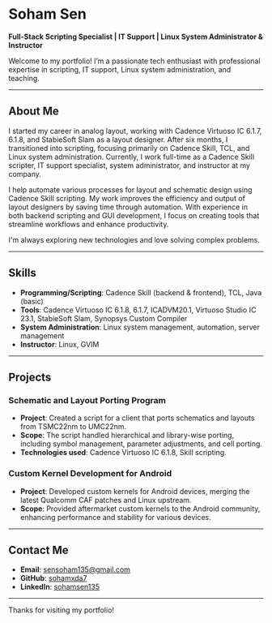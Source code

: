 # Soham Sen  
**Full-Stack Scripting Specialist | IT Support | Linux System Administrator & Instructor**  

Welcome to my portfolio! I’m a passionate tech enthusiast with professional expertise in scripting, IT support, Linux system administration, and teaching.

---

## About Me  
I started my career in analog layout, working with Cadence Virtuoso IC 6.1.7, 6.1.8, and StabieSoft Slam as a layout designer. After six months, I transitioned into scripting, focusing primarily on Cadence Skill, TCL, and Linux system administration. Currently, I work full-time as a Cadence Skill scripter, IT support specialist, system administrator, and instructor at my company. 

I help automate various processes for layout and schematic design using Cadence Skill scripting. My work improves the efficiency and output of layout designers by saving time through automation. With experience in both backend scripting and GUI development, I focus on creating tools that streamline workflows and enhance productivity.

I'm always exploring new technologies and love solving complex problems.

---

## Skills  
- **Programming/Scripting**: Cadence Skill (backend & frontend), TCL, Java (basic)
- **Tools**: Cadence Virtuoso IC 6.1.8, 6.1.7, ICADVM20.1, Virtuoso Studio IC 23.1, StabieSoft Slam, Synopsys Custom Compiler
- **System Administration**: Linux system management, automation, server management
- **Instructor**: Linux, GVIM

---

## Projects  
### Schematic and Layout Porting Program  
- **Project**: Created a script for a client that ports schematics and layouts from TSMC22nm to UMC22nm.  
- **Scope**: The script handled hierarchical and library-wise porting, including symbol management, parameter adjustments, and cell porting.
- **Technologies used**: Cadence Virtuoso IC 6.1.8, Skill scripting.

### Custom Kernel Development for Android  
- **Project**: Developed custom kernels for Android devices, merging the latest Qualcomm CAF patches and Linux upstream.  
- **Scope**: Provided aftermarket custom kernels to the Android community, enhancing performance and stability for various devices.

---

## Contact Me  
- **Email**: [sensoham135@gmail.com](mailto:sensoham135@gmail.com)  
- **GitHub**: [sohamxda7](https://github.com/sohamxda7)  
- **LinkedIn**: [sohamsen135](https://www.linkedin.com/in/sohamsen135)

---

Thanks for visiting my portfolio!
